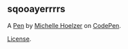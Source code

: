 sqooayerrrrs
------------


A [Pen](https://codepen.io/mhoelzer/pen/zWMxVz) by [Michelle Hoelzer](https://codepen.io/mhoelzer) on [CodePen](https://codepen.io).

[License](https://codepen.io/mhoelzer/pen/zWMxVz/license).
